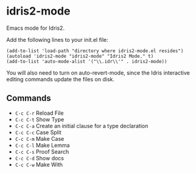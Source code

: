 # idris2-mode
Emacs mode for Idris2.

Add the following lines to your init.el file:

```
(add-to-list 'load-path "directory where idris2-mode.el resides")
(autoload 'idris2-mode "idris2-mode" "Idris2 Mode." t)
(add-to-list 'auto-mode-alist '("\\.idr\\'" . idris2-mode))
```
You will also need to turn on auto-revert-mode, since the Idris interactive editing commands
update the files on disk.
## Commands
* `C-c C-r` Reload File
* `C-c C-t` Show Type
* `C-c C-a` Create an initial clause for a type declaration
* `C-c C-c` Case Split
* `C-c C-m` Make Case
* `C-c C-l` Make Lemma
* `C-c C-s` Proof Search
* `C-c C-d` Show docs
* `C-c C-w` Make With
